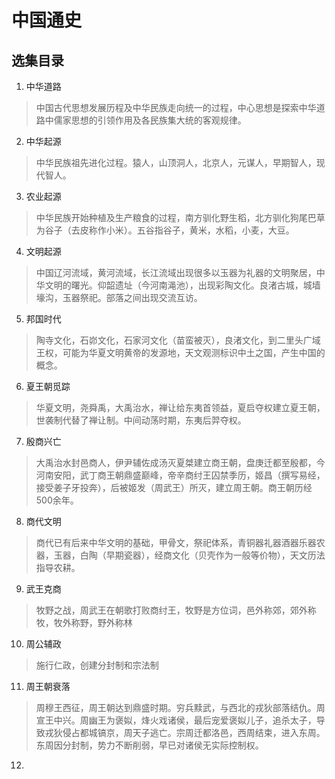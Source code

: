 # 中国通史

## 选集目录

1. 中华道路
> 中国古代思想发展历程及中华民族走向统一的过程，中心思想是探索中华道路中儒家思想的引领作用及各民族集大统的客观规律。

2. 中华起源
> 中华民族祖先进化过程。猿人，山顶洞人，北京人，元谋人，早期智人，现代智人。

3. 农业起源
> 中华民族开始种植及生产粮食的过程，南方驯化野生稻，北方驯化狗尾巴草为谷子（去皮称作小米）。五谷指谷子，黄米，水稻，小麦，大豆。

4. 文明起源
> 中国辽河流域，黄河流域，长江流域出现很多以玉器为礼器的文明聚居，中华文明的曙光。仰韶遗址（今河南渑池），出现彩陶文化。良渚古城，城墙壕沟，玉器祭祀。部落之间出现交流互访。

5. 邦国时代
> 陶寺文化，石峁文化，石家河文化（苗蛮被灭），良渚文化，到二里头广域王权，可能为华夏文明黄帝的发源地，天文观测标识中土之国，产生中国的概念。

6. 夏王朝觅踪
> 华夏文明，尧舜禹，大禹治水，禅让给东夷首领益，夏启夺权建立夏王朝，世袭制代替了禅让制。中间动荡时期，东夷后羿夺权。

7. 殷商兴亡
> 大禹治水封邑商人，伊尹辅佐成汤灭夏桀建立商王朝，盘庚迁都至殷都，今河南安阳，武丁商王朝鼎盛巅峰，帝辛商纣王囚禁季历，姬昌（撰写易经，接受姜子牙投奔），后被姬发（周武王）所灭，建立周王朝。商王朝历经500余年。

8. 商代文明
> 商代已有后来中华文明的基础，甲骨文，祭祀体系，青铜器礼器酒器乐器农器，玉器，白陶（早期瓷器），经商文化（贝壳作为一般等价物），天文历法指导农耕。

9. 武王克商
> 牧野之战，周武王在朝歌打败商纣王，牧野是方位词，邑外称郊，郊外称牧，牧外称野，野外称林

10. 周公辅政
> 施行仁政，创建分封制和宗法制

11. 周王朝衰落
> 周穆王西征，周王朝达到鼎盛时期。穷兵黩武，与西北的戎狄部落结仇。周宣王中兴。周幽王为褒姒，烽火戏诸侯，最后宠爱褒姒儿子，追杀太子，导致戎狄侵占都城镐京，周天子逃亡。宗周迁都洛邑，西周结束，进入东周。东周因分封制，势力不断削弱，早已对诸侯无实际控制权。

12. 
